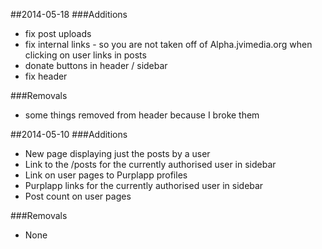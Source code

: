 ##2014-05-18
###Additions
- fix post uploads
- fix internal links - so you are not taken off of Alpha.jvimedia.org when clicking on user links in posts
- donate buttons in header / sidebar
- fix header 

###Removals
- some things removed from header because I broke them

##2014-05-10
###Additions
- New page displaying just the posts by a user
- Link to the /posts for the currently authorised user in sidebar
- Link on user pages to Purplapp profiles
- Purplapp links for the currently authorised user in sidebar
- Post count on user pages

###Removals
- None
